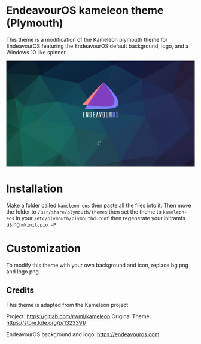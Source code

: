 # EndeavourOS kameleon theme (Plymouth)

This theme is a modification of the Kameleon plymouth theme for EndeavourOS featuring the EndeavourOS default background, logo, and a Windows 10 like spinner.

![Kameleon-eos preview](/kameleon-eos-preview.png)

# Installation

Make a folder called `kameleon-eos` then paste all the files into it. Then move the folder to `/usr/share/plymouth/themes` then set the theme to `kameleon-eos` in your `/etc/plymouth/plymouthd.conf` then regenerate your initramfs using `mkinitcpio -P` 

# Customization

To modify this theme with your own background and icon, replace bg.png and logo.png

## Credits

This theme is adapted from the Kameleon project 

Project: https://gitlab.com/rwml/kameleon
Original Theme: https://store.kde.org/p/1323391/

EndeavourOS background and logo: https://endeavouros.com
